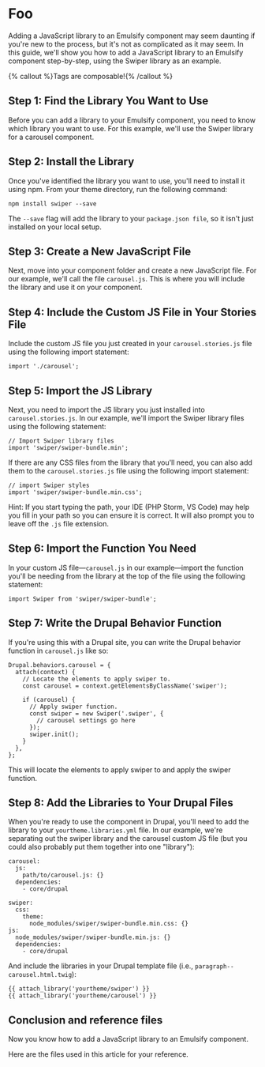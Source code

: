 # Foo

Adding a JavaScript library to an Emulsify component may seem daunting if you're new to the process, but it's not as complicated as it may seem. In this guide, we'll show you how to add a JavaScript library to an Emulsify component step-by-step, using the Swiper library as an example.

{% callout %}Tags are composable!{% /callout %}

## Step 1: Find the Library You Want to Use

Before you can add a library to your Emulsify component, you need to know which library you want to use. For this example, we'll use the Swiper library for a carousel component.

## Step 2: Install the Library

Once you've identified the library you want to use, you'll need to install it using npm. From your theme directory, run the following command:

```
npm install swiper --save
```

The `--save` flag will add the library to your `package.json file`, so it isn't just installed on your local setup.

## Step 3: Create a New JavaScript File

Next, move into your component folder and create a new JavaScript file. For our example, we'll call the file `carousel.js`. This is where you will include the library and use it on your component.

## Step 4: Include the Custom JS File in Your Stories File

Include the custom JS file you just created in your `carousel.stories.js` file using the following import statement:

```
import './carousel';
```

## Step 5: Import the JS Library

Next, you need to import the JS library you just installed into `carousel.stories.js`. In our example, we'll import the Swiper library files using the following statement:

```
// Import Swiper library files
import 'swiper/swiper-bundle.min';
```

If there are any CSS files from the library that you'll need, you can also add them to the `carousel.stories.js` file using the following import statement:

```
// import Swiper styles
import 'swiper/swiper-bundle.min.css';
```

Hint: If you start typing the path, your IDE (PHP Storm, VS Code) may help you fill in your path so you can ensure it is correct. It will also prompt you to leave off the `.js` file extension.

## Step 6: Import the Function You Need

In your custom JS file—`carousel.js` in our example—import the function you'll be needing from the library at the top of the file using the following statement:

```
import Swiper from 'swiper/swiper-bundle';
```

## Step 7: Write the Drupal Behavior Function

If you're using this with a Drupal site, you can write the Drupal behavior function in `carousel.js` like so:

```
Drupal.behaviors.carousel = {
  attach(context) {
    // Locate the elements to apply swiper to.
    const carousel = context.getElementsByClassName('swiper');

    if (carousel) {
      // Apply swiper function.
      const swiper = new Swiper('.swiper', {
        // carousel settings go here
      });
      swiper.init();
    }
  },
};
```

This will locate the elements to apply swiper to and apply the swiper function.

## Step 8: Add the Libraries to Your Drupal  Files

When you're ready to use the component in Drupal, you'll need to add the library to your `yourtheme.libraries.yml` file. In our example, we're separating out the swiper library and the carousel custom JS file (but you could also probably put them together into one "library"):

```
carousel:
  js:
    path/to/carousel.js: {}
  dependencies:
    - core/drupal

swiper:
  css:
    theme:
      node_modules/swiper/swiper-bundle.min.css: {}
js:
  node_modules/swiper/swiper-bundle.min.js: {}
  dependencies:
    - core/drupal
```

And include the libraries in your Drupal template file (i.e., `paragraph--carousel.html.twig`):

```
{{ attach_library('yourtheme/swiper') }}
{{ attach_library('yourtheme/carousel') }}
```

## Conclusion and reference files

Now you know how to add a JavaScript library to an Emulsify component.

Here are the files used in this article for your reference.

<script src="https://gist.github.com/amazingrando/df9c1ee90c450e6324d2c84f140df6cc.js"></script>
